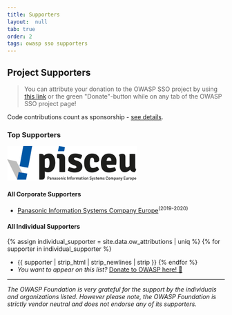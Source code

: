 ```yaml
---
title: Supporters
layout:  null
tab: true
order: 2
tags: owasp sso supporters
---
```


## Project Supporters

> You can attribute your donation to the OWASP SSO project by
> using
> [this link](/donate?reponame=www-project-sso&title=OWASP+SSO)
> or the green "Donate"-button while on any tab of the OWASP SSO
> project page!

Code contributions count as sponsorship - [see details](https://github.com/DefectDojo/django-DefectDojo/blob/master/SPONSORING.md).

### Top Supporters

[![Panasonic Information Systems Company Europe](assets/logos/PISCEU.png)](https://application.job.panasonic.eu/data/ruP0pHQvHrGZJKvL/rc.php?nav=jobsearch&custval12=ite&lang=EN&custval11=PBSEU_GER)

#### All Corporate Supporters

* [Panasonic Information Systems Company Europe](https://application.job.panasonic.eu/data/ruP0pHQvHrGZJKvL/rc.php?nav=jobsearch&custval12=ite&lang=EN&custval11=PBSEU_GER)<sup>(2019-2020)</sup> <!-- Main code contributor -->

#### All Individual Supporters

{% assign individual_supporter = site.data.ow_attributions | uniq %}
{% for supporter in individual_supporter %}
* {{ supporter | strip_html | strip_newlines | strip }}
{% endfor %}
* _You want to appear on this list?_
  [Donate to OWASP here! 🤲](/donate?reponame=www-project-sso&title=OWASP+SSO)

---

_The OWASP Foundation is very grateful for the support by the
individuals and organizations listed. However please note, the OWASP
Foundation is strictly vendor neutral and does not endorse any of its
supporters._
